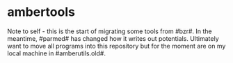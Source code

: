 # ambertools
Note to self - this is the start of migrating some tools from #bzr#. In the meantime, #parmed# has changed how it writes out potentials. Ultimately want to move all programs into this repository but for the moment are on my local machine in #amberutils.old#.
